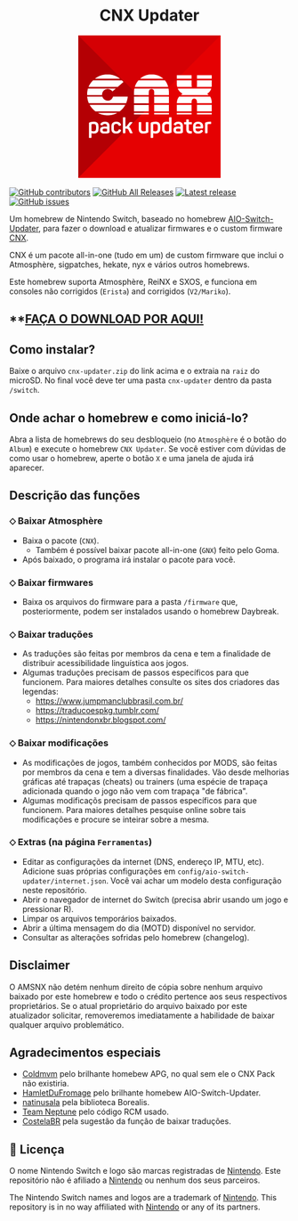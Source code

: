 <h1 align="center">CNX Updater</h1>

<div align="center">
<img src="./Images/bootlogo.png" alight-itens="center">
</div>

[![GitHub contributors](https://img.shields.io/github/contributors/AMSNX/cnx-updater)](https://github.com/AMSNX/cnx-updater/graphs/contributors)
[![GitHub All Releases](https://img.shields.io/github/downloads/AMSNX/cnx-updater/total)](https://github.com/AMSNX/cnx-updater/releases)
[![Latest release](https://img.shields.io/github/v/release/AMSNX/cnx-updater)](https://github.com/AMSNX/cnx-updater/releases/latest)
[![GitHub issues](https://img.shields.io/github/issues/AMSNX/cnx-updater)](https://github.com/AMSNX/cnx-updater/issues)

Um homebrew de Nintendo Switch, baseado no homebrew [AIO-Switch-Updater](https://github.com/HamletDuFromage/aio-switch-updater/), para fazer o download e atualizar firmwares e o custom firmware [CNX](https://github.com/AMSNX/CNX/releases).

CNX é um pacote all-in-one (tudo em um) de custom firmware que inclui o Atmosphère, sigpatches, hekate, nyx e vários outros homebrews.

Este homebrew suporta Atmosphère, ReiNX e SXOS, e funciona em consoles não corrigidos (`Erista`) and corrigidos (`V2/Mariko`).

## **[FAÇA O DOWNLOAD POR AQUI!](https://github.com/AMSNX/cnx-updater/releases/latest) 

## Como instalar?
Baixe o arquivo `cnx-updater.zip` do link acima e o extraia na `raiz` do microSD.
No final você deve ter uma pasta `cnx-updater` dentro da pasta `/switch`.

## Onde achar o homebrew e como iniciá-lo?
Abra a lista de homebrews do seu desbloqueio (no `Atmosphère` é o botão do `Album`) e execute o homebrew `CNX Updater`.
Se você estiver com dúvidas de como usar o homebrew, aperte o botão `X` e uma janela de ajuda irá aparecer.

## Descrição das funções
### ⬦ Baixar Atmosphère
- Baixa o pacote (`CNX`).
  - Também é possível baixar pacote all-in-one (`GNX`) feito pelo Goma.
-  Após baixado, o programa irá instalar o pacote para você.

### ⬦ Baixar firmwares
- Baixa os arquivos do firmware para a pasta `/firmware` que, posteriormente, podem ser instalados usando o homebrew Daybreak.

### ⬦ Baixar traduções
- As traduções são feitas por membros da cena e tem a finalidade de distribuir acessibilidade linguística aos jogos.
- Algumas traduções precisam de passos específicos para que funcionem. Para maiores detalhes consulte os sites dos criadores das legendas:
  - https://www.jumpmanclubbrasil.com.br/
  - https://traducoespkg.tumblr.com/
  - https://nintendonxbr.blogspot.com/

### ⬦ Baixar modificações
- As modificações de jogos, também conhecidos por MODS, são feitas por membros da cena e tem a diversas finalidades. Vão desde melhorias gráficas até trapaças (cheats) ou trainers (uma espécie de trapaça adicionada quando o jogo não vem com trapaça "de fábrica".
- Algumas modificaçõs precisam de passos específicos para que funcionem. Para maiores detalhes pesquise online sobre tais modificações e procure se inteirar sobre a mesma.

### ⬦ Extras (na página `Ferramentas`)
- Editar as configurações da internet (DNS, endereço IP, MTU, etc). Adicione suas próprias configurações em `config/aio-switch-updater/internet.json`. Você vai achar um modelo desta configuração neste repositório.
- Abrir o navegador de internet do Switch (precisa abrir usando um jogo e pressionar R).
- Limpar os arquivos temporários baixados.
- Abrir a última mensagem do dia (MOTD) disponível no servidor.
- Consultar as alterações sofridas pelo homebrew (changelog).

## Disclaimer
O AMSNX não detém nenhum direito de cópia sobre nenhum arquivo baixado por este homebrew e todo o crédito pertence aos seus respectivos proprietários. Se o atual proprietário do arquivo baixado por este atualizador solicitar, removeremos imediatamente a habilidade de baixar qualquer arquivo problemático.

## Agradecimentos especiais
- [Coldmvm](https://github.com/coldmvm/) pelo brilhante homebew APG, no qual sem ele o CNX Pack não existiria.
- [HamletDuFromage](https://github.com/HamletDuFromage/) pelo brilhante homebew AIO-Switch-Updater.
- [natinusala](https://github.com/natinusala) pela biblioteca Borealis.
- [Team Neptune](https://github.com/Team-Neptune) pelo código RCM usado.
- [CostelaBR](https://github.com/AMSNX) pela sugestão da função de baixar traduções.

## 📝 Licença

O nome Nintendo Switch e logo são marcas registradas de [Nintendo](https://github.com/Nintendo). Este repositório não é afiliado a [Nintendo](https://github.com/Nintendo) ou nenhum dos seus parceiros.

The Nintendo Switch names and logos are a trademark of [Nintendo](https://github.com/Nintendo). This repository is in no way affiliated with [Nintendo](https://github.com/Nintendo) or any of its partners.
